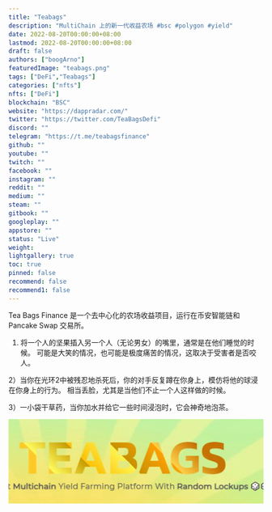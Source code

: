 ```yaml
---
title: "Teabags"
description: "MultiChain 上的新一代收益农场 #bsc #polygon #yield"
date: 2022-08-20T00:00:00+08:00
lastmod: 2022-08-20T00:00:00+08:00
draft: false
authors: ["boogArno"]
featuredImage: "teabags.png"
tags: ["DeFi","Teabags"]
categories: ["nfts"]
nfts: ["DeFi"]
blockchain: "BSC"
website: "https://dappradar.com/"
twitter: "https://twitter.com/TeaBagsDefi"
discord: ""
telegram: "https://t.me/teabagsfinance"
github: ""
youtube: ""
twitch: ""
facebook: ""
instagram: ""
reddit: ""
medium: ""
steam: ""
gitbook: ""
googleplay: ""
appstore: ""
status: "Live"
weight: 
lightgallery: true
toc: true
pinned: false
recommend: false
recommend1: false
---
```

Tea Bags Finance 是一个去中心化的农场收益项目，运行在币安智能链和 Pancake Swap 交易所。

1) 将一个人的坚果插入另一个人（无论男女）的嘴里，通常是在他们睡觉的时候。 可能是大笑的情况，也可能是极度痛苦的情况，这取决于受害者是否咬人。

2）当你在光环2中被残忍地杀死后，你的对手反复蹲在你身上，模仿将他的球浸在你身上的行为。 相当丢脸，尤其是当他们不止一个人这样做的时候。

3）一小袋干草药，当你加水并给它一些时间浸泡时，它会神奇地泡茶。

![1080x360](1080x360.jpg)